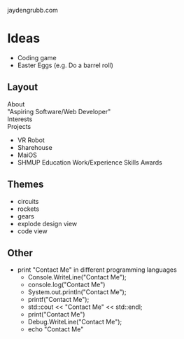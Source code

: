 jaydengrubb.com


# Ideas
- Coding game
- Easter Eggs (e.g. Do a barrel roll)

## Layout

About
<br>
"Aspiring Software/Web Developer"
<br>
Interests
<br>
Projects
 - VR Robot
 - Sharehouse
 - MaiOS
 - SHMUP
Education
Work/Experience
Skills
Awards

## Themes
- circuits
- rockets
- gears
- explode design view
- code view

## Other
- print "Contact Me" in different programming languages
	- Console.WriteLine("Contact Me");
	- console.log("Contact Me")
	- System.out.println("Contact Me");
	- printf("Contact Me");
	- std::cout << "Contact Me" << std::endl;
	- print("Contact Me")
	- Debug.WriteLine("Contact Me");
	- echo "Contact Me"